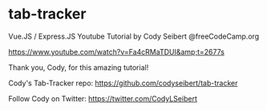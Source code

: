 # tab-tracker
Vue.JS / Express.JS Youtube Tutorial by Cody Seibert @freeCodeCamp.org

https://www.youtube.com/watch?v=Fa4cRMaTDUI&amp;t=2677s

Thank you, Cody, for this amazing tutorial!

Cody's Tab-Tracker repo: https://github.com/codyseibert/tab-tracker

Follow Cody on Twitter: https://twitter.com/CodyLSeibert
